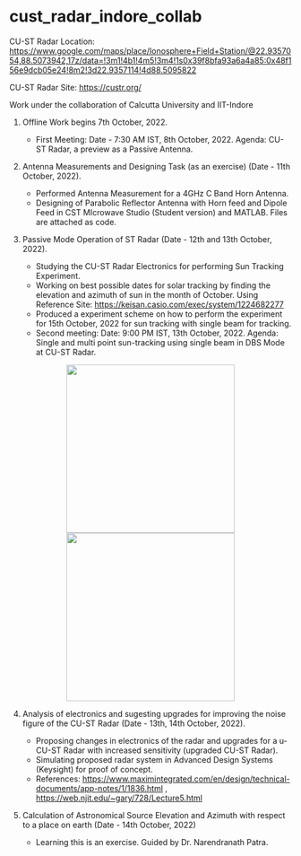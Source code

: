 # cust_radar_indore_collab
CU-ST Radar Location: https://www.google.com/maps/place/Ionosphere+Field+Station/@22.9357054,88.5073942,17z/data=!3m1!4b1!4m5!3m4!1s0x39f8bfa93a6a4a85:0x48f156e9dcb05e24!8m2!3d22.9357114!4d88.5095822

CU-ST Radar Site: https://custr.org/

Work under the collaboration of Calcutta University and IIT-Indore


1. Offline Work begins 7th October, 2022. 

   - First Meeting: Date - 7:30 AM IST, 8th October, 2022. Agenda: CU-ST Radar, a preview as a Passive Antenna.
   
2. Antenna Measurements and Designing Task (as an exercise) (Date - 11th October, 2022). 

   - Performed Antenna Measurement for a 4GHz C Band Horn Antenna. 
   - Designing of Parabolic Reflector Antenna with Horn feed and Dipole Feed in CST MIcrowave Studio (Student version) and MATLAB. Files are attached as code.
   
3. Passive Mode Operation of ST Radar (Date - 12th and 13th October, 2022).

   - Studying the CU-ST Radar Electronics for performing Sun Tracking Experiment.
   - Working on best possible dates for solar tracking by finding the elevation and azimuth of sun in the month of October. Using Reference Site: https://keisan.casio.com/exec/system/1224682277
   - Produced a experiment scheme on how to perform the experiment for 15th October, 2022 for sun tracking with single beam for tracking.
   - Second meeting: Date: 9:00 PM IST, 13th October, 2022. Agenda: Single and multi point sun-tracking using single beam in DBS Mode at CU-ST Radar.

<p align="center" float="left">
  <img src="https://user-images.githubusercontent.com/76748505/195665677-f9666ba7-1898-46f1-a76c-6f761f7eb21d.png" width="300" />
  <img src="https://user-images.githubusercontent.com/76748505/195666066-4cf688e3-62eb-470c-9757-b21c175886e7.png" width="300" /> 
</p>
   
   
4. Analysis of electronics and sugesting upgrades for improving the noise figure of the CU-ST Radar (Date - 13th, 14th October, 2022).

   - Proposing changes in electronics of the radar and upgrades for a u-CU-ST Radar with increased sensitivity (upgraded CU-ST Radar).
   - Simulating proposed radar system in Advanced Design Systems (Keysight) for proof of concept.
   - References: https://www.maximintegrated.com/en/design/technical-documents/app-notes/1/1836.html , https://web.njit.edu/~gary/728/Lecture5.html
   
5. Calculation of Astronomical Source Elevation and Azimuth with respect to a place on earth (Date - 14th October, 2022)
   - Learning this is an exercise. Guided by Dr. Narendranath Patra.

